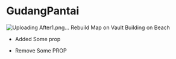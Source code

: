 # GudangPantai
![Uploading After1.png…]()
 Rebuild Map on Vault Building on Beach

- Added Some prop

- Remove Some PROP
